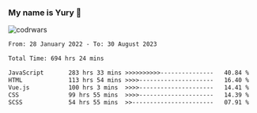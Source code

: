 ### My name is Yury 👋 
![codrwars](https://www.codewars.com/users/litury/badges/micro) 


<!--START_SECTION:waka-->

```txt
From: 28 January 2022 - To: 30 August 2023

Total Time: 694 hrs 24 mins

JavaScript       283 hrs 33 mins >>>>>>>>>>---------------   40.84 %
HTML             113 hrs 54 mins >>>>---------------------   16.40 %
Vue.js           100 hrs 3 mins  >>>>---------------------   14.41 %
CSS              99 hrs 55 mins  >>>>---------------------   14.39 %
SCSS             54 hrs 55 mins  >>-----------------------   07.91 %
```

<!--END_SECTION:waka-->

